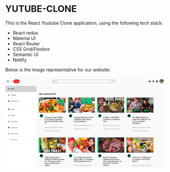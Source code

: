 # YUTUBE-CLONE

This is the React Youtube Clone application, using the following tech stack:
- React redux
- Material UI
- React Router
- CSS Grid/Flexbox
- Semantic UI
- Netlify

Below is the image representative for our website:

![youtube-clone](youtube-clone.PNG)